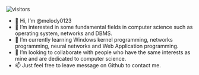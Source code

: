 ![visitors](https://visitor-badge.laobi.icu/badge?page_id=melody0123.readme)
- 👋 Hi, I’m @melody0123
- 👀 I’m interested in some fundamental fields in computer science such as operating system, networks and DBMS.
- 🌱 I’m currently learning Windows kernel programming, networks programming, neural networks and Web Application programming.
- 💞️ I’m looking to collaborate with people who have the same interests as mine and are dedicated to computer science.
- 📫 Just feel free to leave message on Github to contact me.

<!---
melody0123/melody0123 is a ✨ special ✨ repository because its `README.md` (this file) appears on your GitHub profile.
You can click the Preview link to take a look at your changes.
--->
